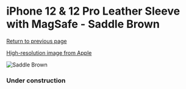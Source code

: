# iPhone 12 & 12 Pro Leather Sleeve with MagSafe - Saddle Brown

[Return to previous page](/iphone_12)

[High-resolution image from Apple](https://store.storeimages.cdn-apple.com/8756/as-images.apple.com/is/MHYC3?wid=4500&hei=4500&fmt=png)

<div style="width: 384px"><img src="/everyphone/MHYC3.png" alt="Saddle Brown"></div>

### Under construction
